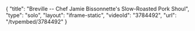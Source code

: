{
    "title": "Breville -- Chef Jamie Bissonnette's Slow-Roasted Pork Shoul",
    "type": "solo",
    "layout": "iframe-static",
    "videoId": "3784492",
    "url": "\/tvpembed\/3784492"
}